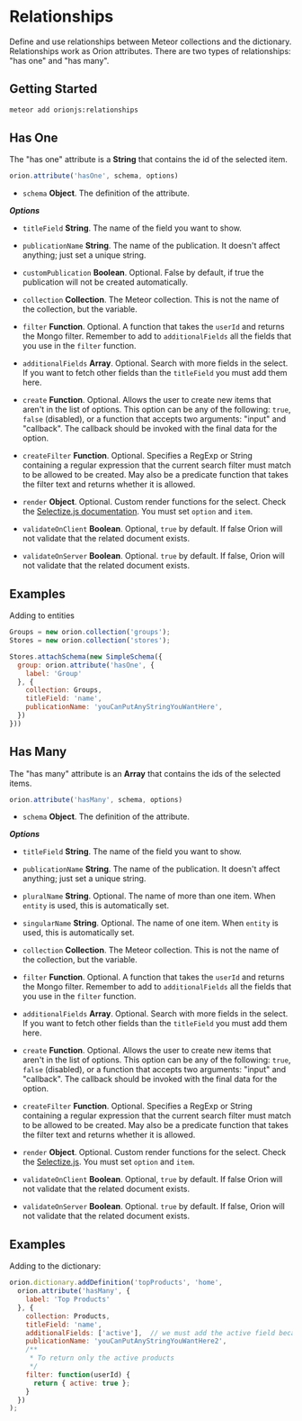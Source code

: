 # Relationships

Define and use relationships between Meteor collections and the dictionary.
Relationships work as Orion attributes. There are two types of relationships:
"has one" and "has many".

## Getting Started

```sh
meteor add orionjs:relationships
```

## Has One

The "has one" attribute is a **String** that contains the id of the selected item.

```js
orion.attribute('hasOne', schema, options)
```

- ```schema``` **Object**. The definition of the attribute.

***Options***

- ```titleField``` **String**. The name of the field you want to show.

- ```publicationName``` **String**. The name of the publication. It doesn't
affect anything; just set a unique string.

- ```customPublication``` **Boolean**. Optional. False by default, if true the publication will not be created automatically.

- ```collection``` **Collection**. The Meteor collection. This is not the name of the collection, but the variable.

- ```filter``` **Function**. Optional. A function that takes the ```userId``` and returns the Mongo filter. Remember to add to ```additionalFields``` all the fields that you use in the ```filter``` function.

- ```additionalFields``` **Array**. Optional. Search with more fields in the select. If you want to fetch other fields than the ```titleField``` you must add them here.

- ```create``` **Function**. Optional. Allows the user to create new items that aren't in the list of options. This option can be any of the following: `true`, ```false``` (disabled), or a function that accepts two arguments: "input" and "callback". The callback should be invoked with the final data for the option.

- ```createFilter``` **Function**. Optional. Specifies a RegExp or String containing a regular expression that the current search filter must match to be allowed to be created. May also be a predicate function that takes the filter text and returns whether it is allowed.

- ```render``` **Object**. Optional. Custom render functions for the select. Check the [Selectize.js documentation](https://github.com/brianreavis/selectize.js/blob/master/docs/usage.md#rendering). You must set ```option``` and ```item```.

- ```validateOnClient``` **Boolean**. Optional, ```true``` by default. If false Orion will not validate that the related document exists.

- ```validateOnServer``` **Boolean**. Optional. ```true``` by default. If false, Orion will not validate that the related document exists.

## Examples

Adding to entities

```js
Groups = new orion.collection('groups');
Stores = new orion.collection('stores');

Stores.attachSchema(new SimpleSchema({
  group: orion.attribute('hasOne', {
    label: 'Group'
  }, {
    collection: Groups,
    titleField: 'name',
    publicationName: 'youCanPutAnyStringYouWantHere',
  })
}))
```

## Has Many

The "has many" attribute is an **Array** that contains the ids of the selected items.

```js
orion.attribute('hasMany', schema, options)
```

- ```schema``` **Object**. The definition of the attribute.

***Options***

- ```titleField``` **String**. The name of the field you want to show.

- ```publicationName``` **String**. The name of the publication. It doesn't
affect anything; just set a unique string.

- ```pluralName``` **String**. Optional. The name of more than one item. When ```entity``` is used,
this is automatically set.

- ```singularName``` **String**. Optional. The name of one item. When ```entity``` is used,
this is automatically set.

- ```collection``` **Collection**. The Meteor collection. This is not the name of the collection, but the variable.

- ```filter``` **Function**. Optional. A function that takes the ```userId``` and returns the Mongo filter. Remember to add to ```additionalFields``` all the fields that you use in the ```filter``` function.

- ```additionalFields``` **Array**. Optional. Search with more fields in the select. If you want to fetch other fields than the ```titleField``` you must add them here.

- ```create``` **Function**. Optional. Allows the user to create new items that aren't in the list of options. This option can be any of the following: ```true```, ```false``` (disabled), or a function that accepts two arguments: "input" and "callback". The callback should be invoked with the final data for the option.

- ```createFilter``` **Function**. Optional. Specifies a RegExp or String containing a regular expression that the current search filter must match to be allowed to be created. May also be a predicate function that takes the filter text and returns whether it is allowed.

- ```render``` **Object**. Optional. Custom render functions for the select. Check the [Selectize.js](https://github.com/brianreavis/selectize.js/blob/master/docs/usage.md#rendering). You must set ```option``` and ```item```.

- ```validateOnClient``` **Boolean**. Optional, ```true``` by default. If false Orion will not validate that the related document exists.

- ```validateOnServer``` **Boolean**. Optional. ```true``` by default. If false, Orion will not validate that the related document exists.

## Examples

Adding to the dictionary:

```js
orion.dictionary.addDefinition('topProducts', 'home',
  orion.attribute('hasMany', {
    label: 'Top Products'
  }, {
    collection: Products,
    titleField: 'name',
    additionalFields: ['active'],  // we must add the active field because we use it in the filter
    publicationName: 'youCanPutAnyStringYouWantHere2',
    /**
     * To return only the active products
     */
    filter: function(userId) {
      return { active: true };
    }
  })
);
```
